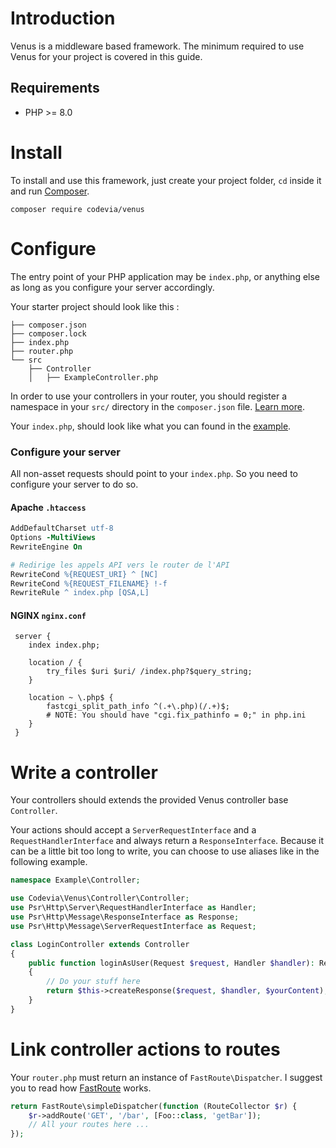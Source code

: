 # Introduction

Venus is a middleware based framework. The minimum required to use Venus for your project is covered in this guide.

## Requirements
- PHP >= 8.0

# Install
To install and use this framework, just create your project folder, `cd` inside it and run [Composer](https://getcomposer.org).

```
composer require codevia/venus
```

# Configure
The entry point of your PHP application may be `index.php`, or anything else as long as you configure your server accordingly.

Your starter project should look like this :

```
├── composer.json
├── composer.lock
├── index.php
├── router.php
└── src
    ├── Controller
    │   ├── ExampleController.php
```

In order to use your controllers in your router, you should register a namespace in your `src/` directory in the `composer.json` file. [Learn more](https://getcomposer.org/doc/01-basic-usage.md#autoloading).

Your `index.php`, should look like what you can found in the [example](https://github.com/codevia-io/venus/blob/main/examples/common-use-case/example.php).

### Configure your server

All non-asset requests should point to your `index.php`. So you need to configure your server to do so.

#### Apache `.htaccess`

```apache
AddDefaultCharset utf-8
Options -MultiViews
RewriteEngine On

# Redirige les appels API vers le router de l'API
RewriteCond %{REQUEST_URI} ^ [NC]
RewriteCond %{REQUEST_FILENAME} !-f
RewriteRule ^ index.php [QSA,L]
```

#### NGINX `nginx.conf`

```nginx
 server {
 	index index.php;

 	location / {
 		try_files $uri $uri/ /index.php?$query_string;
 	}

 	location ~ \.php$ {
 		fastcgi_split_path_info ^(.+\.php)(/.+)$;
 		# NOTE: You should have "cgi.fix_pathinfo = 0;" in php.ini
 	}
 }
 ```

# Write a controller
Your controllers should extends the provided Venus controller base `Controller`.

Your actions should accept a `ServerRequestInterface` and a `RequestHandlerInterface` and always return a `ResponseInterface`. Because it can be a little bit too long to write, you can choose to use aliases like in the following example.

```php
namespace Example\Controller;

use Codevia\Venus\Controller\Controller;
use Psr\Http\Server\RequestHandlerInterface as Handler;
use Psr\Http\Message\ResponseInterface as Response;
use Psr\Http\Message\ServerRequestInterface as Request;

class LoginController extends Controller
{
    public function loginAsUser(Request $request, Handler $handler): Response
    {
        // Do your stuff here
        return $this->createResponse($request, $handler, $yourContent);
    }
}
```

# Link controller actions to routes
Your `router.php` must return an instance of `FastRoute\Dispatcher`. I suggest you to read how [FastRoute](https://github.com/nikic/FastRoute#readme) works.

```php
return FastRoute\simpleDispatcher(function (RouteCollector $r) {
    $r->addRoute('GET', '/bar', [Foo::class, 'getBar']);
    // All your routes here ...
});
```
